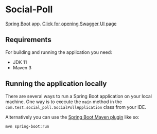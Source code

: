# Social-Poll

 [Spring Boot](http://projects.spring.io/spring-boot/) app.
 [Click for opening Swagger UI page](http://3.22.235.207:8085/swagger-ui.html)

## Requirements

For building and running the application you need:

- JDK 11 
- Maven 3

## Running the application locally

There are several ways to run a Spring Boot application on your local machine. One way is to execute the `main` method in the `com.test.social_poll.SocialPollApplication` class from your IDE.

Alternatively you can use the [Spring Boot Maven plugin](https://docs.spring.io/spring-boot/docs/current/reference/html/build-tool-plugins-maven-plugin.html) like so:

```shell
mvn spring-boot:run
```
